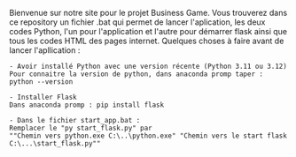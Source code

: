 Bienvenue sur notre site pour le projet Business Game.
Vous trouverez dans ce repository un fichier .bat qui permet de lancer l'aplication, les deux codes Python, l'un pour l'application et l'autre pour démarrer flask ainsi que tous les codes HTML des pages internet. 
Quelques choses à faire avant de lancer l'apllication :

    - Avoir installé Python avec une version récente (Python 3.11 ou 3.12) 
    Pour connaitre la version de python, dans anaconda promp taper : python --version

    - Installer Flask
    Dans anaconda promp : pip install flask

    - Dans le fichier start_app.bat :
    Remplacer le "py start_flask.py" par 
    ""Chemin vers python.exe C:\..\python.exe" "Chemin vers le start flask C:\...\start_flask.py""
    
